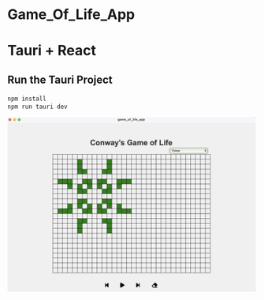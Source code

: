 
# Game_Of_Life_App

# Tauri + React

##  Run the Tauri Project

```
npm install
npm run tauri dev
```

![App Preview](src/assets/preview.png)
